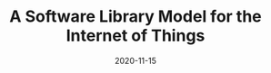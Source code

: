 ---
title: A Software Library Model for the Internet of Things
authors: Ian C. McCormack
type: Extended abstract
category: competition
conf: SPLASH
in: "Proc. of the SIGPLAN International Conference on Systems, Programming, Languages, and Applications: Software for Humanity (SPLASH)"
date: 2020-11-15
pages: 28—30
---